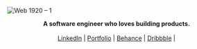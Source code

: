 ![Web 1920 – 1](https://user-images.githubusercontent.com/16558205/134394698-7b986c22-5829-4f73-ab1f-d3107105f499.png)
<p align="center">
  <b>A software engineer who loves building products.</b><br> <br>
  <a href="https://www.linkedin.com/in/chetanverma7/" target="_blank">LinkedIn</a> |
  <a href="https://chetanverma.com/" target="_blank">Portfolio</a> |
  <a href="https://www.behance.net/chetanverma" target="_blank">Behance</a> |
  <a href="https://dribbble.com/chetanverma" target="_blank">Dribbble</a> |
  <br><br>
</p>

<!--
**chetanverma16/chetanverma16** is a ✨ _special_ ✨ repository because its `README.md` (this file) appears on your GitHub profile.

Here are some ideas to get you started:

- 🔭 I’m currently working on ...
- 🌱 I’m currently learning ...
- 👯 I’m looking to collaborate on ...
- 🤔 I’m looking for help with ...
- 💬 Ask me about ...
- 📫 How to reach me: ...
- 😄 Pronouns: ...
- ⚡ Fun fact: ...
-->
